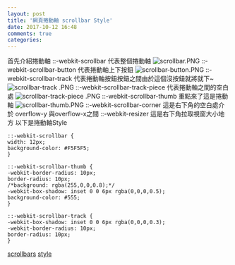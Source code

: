 ```yaml
---
layout: post
title: '網頁捲動軸 scrollbar Style'
date: 2017-10-12 16:48
comments: true
categories: 
---
```

首先介紹捲動軸 
::-webkit-scrollbar 代表整個捲動軸
![scrollbar.PNG](http://user-image.logdown.io/user/29283/blog/28339/post/2908965/5DGXnhAuTD2TbX784Gli_scrollbar.PNG)
::-webkit-scrollbar-button 代表捲動軸上下按鈕
![scrollbar-button.PNG](http://user-image.logdown.io/user/29283/blog/28339/post/2908965/qZpepPFvRjKTCI0jzs9l_scrollbar-button.PNG)
::-webkit-scrollbar-track 代表捲動軸按鈕按鈕之間由於這個沒按鈕就將就下~
![scrollbar-track .PNG](http://user-image.logdown.io/user/29283/blog/28339/post/2908965/oNFPnfkQTRSPQm4W2iCa_scrollbar-track%20.PNG)
::-webkit-scrollbar-track-piece 代表捲動軸之間的空白處
![scrollbar-track-piece .PNG](http://user-image.logdown.io/user/29283/blog/28339/post/2908965/fzOVGByTLyL5sUZp7ZQk_scrollbar-track-piece%20.PNG)
::-webkit-scrollbar-thumb 重點來了這是捲動軸
![scrollbar-thumb.PNG](http://user-image.logdown.io/user/29283/blog/28339/post/2908965/ke9cL9XTOasv6mJcorgA_scrollbar-thumb.PNG)
::-webkit-scrollbar-corner 這是右下角的空白處介於	overflow-y 與overflow-x之間
::-webkit-resizer 這是右下角拉取視窗大小地方
以下是捲動軸Style

	::-webkit-scrollbar {
    width: 12px;
    background-color: #F5F5F5;
	}

	::-webkit-scrollbar-thumb {
    -webkit-border-radius: 10px;
    border-radius: 10px;
    /*background: rgba(255,0,0,0.8);*/
	-webkit-box-shadow: inset 0 0 6px rgba(0,0,0,0.5);         
    background-color: #555;
	}

	::-webkit-scrollbar-track {
    -webkit-box-shadow: inset 0 0 6px rgba(0,0,0,0.3);
    -webkit-border-radius: 10px;
    border-radius: 10px;
	}

[scrollbars](https://css-tricks.com/custom-scrollbars-in-webkit/)
[style](https://codepen.io/devstreak/pen/dMYgeO)